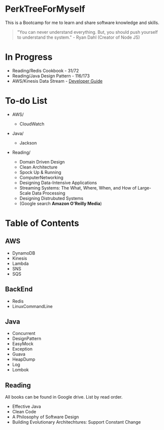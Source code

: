 # PerkTreeForMyself
This is a Bootcamp for me to learn and share software knowledge and skills.

> "You can never understand everything. But, you should push yourself to understand the system." - Ryan Dahl (Creator of Node JS)

# In Progress
- Reading/Redis Cookbook - 31/72
- Reading/Java Design Pattern - 116/173
- AWS/Kinesis Data Stream - [Developer Guide](https://docs.aws.amazon.com/streams/latest/dev/security.html)

# To-do List
- AWS/
  - CloudWatch

- Java/
  - Jackson
 
- Reading/
  - Domain Driven Design
  - Clean Architecture
  - Spock Up & Running
  - ComputerNetworking
  - Designing Data-Intensive Applications
  - Streaming Systems: The What, Where, When, and How of Large-Scale Data Processing
  - Designing Distrubuted Systems
  - (Google search **Amazon O'Reilly Media**)

# Table of Contents
## AWS
- DynamoDB
- Kinesis
- Lambda
- SNS
- SQS

## BackEnd
- Redis
- LinuxCommandLine

## Java
- Concurrent
- DesignPattern
- EasyMock
- Exception
- Guava
- HeapDump
- Log
- Lombok

## Reading
All books can be found in Google drive. List by read order.
- Effective Java
- Clean Code
- A Philosophy of Software Design
- Building Evolutionary Architechtures: Support Constant Change
